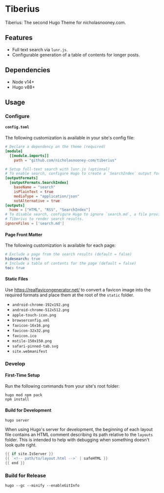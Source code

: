 # Tiberius

Tiberius: The second Hugo Theme for nicholasnooney.com.

## Features

- Full text search via `lunr.js`.
- Configurable generation of a table of contents for longer posts.

## Dependencies

- Node v14+
- Hugo v88+

## Usage

### Configure

#### `config.toml`

The following customization is available in your site's config file:

```toml
# Declare a dependency on the theme (required)
[module]
  [[module.imports]]
    path = "github.com/nicholasnooney-com/tiberius"

# Setup full-text search with lunr.js (optional)
# To enable search, configure Hugo to create a `SearchIndex` output format.
[outputFormats]
  [outputFormats.SearchIndex]
    baseName = "search"
    isPlainText = true
    mediaType = "application/json"
    notAlternative = true
[outputs]
  home = ["HTML", "RSS", "SearchIndex"]
# To disable search, configure Hugo to ignore `search.md`, a file provided by
# Tiberius to render search results.
ignoreFiles = ['search.md']
```

#### Page Front Matter

The following customization is available for each page:

```yaml
# Exclude a page from the search results (default = false)
hidesearch: true
# Include a table of contents for the page (default = false)
toc: true
```

#### Static Files

Use <https://realfavicongenerator.net/> to convert a favicon image into the
required formats and place them at the root of the `static` folder.

- `android-chrome-192x192.png`
- `android-chrome-512x512.png`
- `apple-touch-icon.png`
- `browserconfig.xml`
- `favicon-16x16.png`
- `favicon-32x32.png`
- `favicon.ico`
- `mstile-150x150.png`
- `safari-pinned-tab.svg`
- `site.webmanifest`

### Develop

#### First-Time Setup

Run the following commands from your site's root folder:

```shell
hugo mod npm pack
npm install
```

#### Build for Development

```shell
hugo server
```

When using Hugo's server for development, the beginning of each layout file
contains an HTML comment describing its path relative to the `layouts` folder.
This is intended to help with debugging when something doesn't look quite right.

```go
{{ if site.IsServer }}
{{ `<!-- path/to/layout.html -->` | safeHTML }}
{{ end }}
```

### Build for Release

```shell
hugo --gc --minify --enableGitInfo
```
